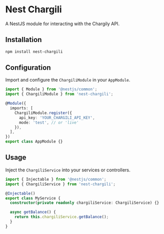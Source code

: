 # Nest Chargili

A NestJS module for interacting with the Chargily API.

## Installation

```bash
npm install nest-chargili
```

## Configuration

Import and configure the `ChargiliModule` in your `AppModule`.

```typescript
import { Module } from '@nestjs/common';
import { ChargiliModule } from 'nest-chargili';

@Module({
  imports: [
    ChargiliModule.register({
      api_key: 'YOUR_CHARGILI_API_KEY',
      mode: 'test', // or 'live'
    }),
  ],
})
export class AppModule {}
```

## Usage

Inject the `ChargiliService` into your services or controllers.

```typescript
import { Injectable } from '@nestjs/common';
import { ChargiliService } from 'nest-chargili';

@Injectable()
export class MyService {
  constructor(private readonly chargiliService: ChargiliService) {}

  async getBalance() {
    return this.chargiliService.getBalance();
  }
}
```